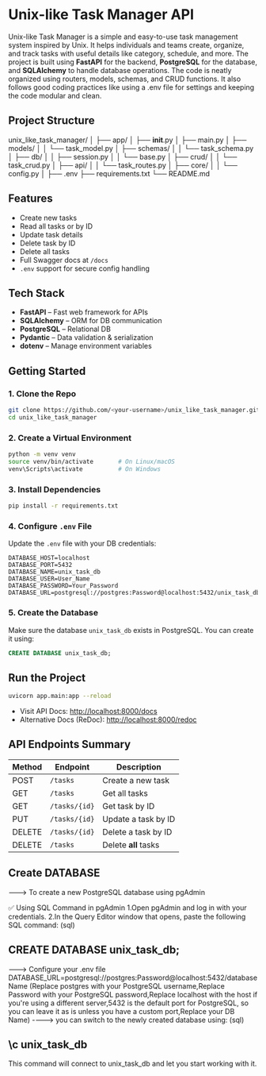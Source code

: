 #  Unix-like Task Manager API

Unix-like Task Manager is a simple and easy-to-use task management system inspired by Unix. It helps individuals and teams create, organize, and track tasks with useful details like category, schedule, and more.
The project is built using **FastAPI** for the backend, **PostgreSQL** for the database, and **SQLAlchemy** to handle database operations. The code is neatly organized using routers, models, schemas, and CRUD functions. It also follows good coding practices like using a .env file for settings and keeping the code modular and clean.

##  Project Structure

unix_like_task_manager/
│
├── app/
│   ├── __init__.py
│   ├── main.py
│   ├── models/
│   │   └── task_model.py
│   ├── schemas/
│   │   └── task_schema.py
│   ├── db/
│   │   ├── session.py
│   │   └── base.py
│   ├── crud/
│   │   └── task_crud.py
│   ├── api/
│   │   └── task_routes.py
│   ├── core/
│   │   └── config.py
│
├── .env
├── requirements.txt
└── README.md

##  Features

-  Create new tasks
-  Read all tasks or by ID
-  Update task details
-  Delete task by ID
-  Delete all tasks 
-  Full Swagger docs at `/docs`
- `.env` support for secure config handling

##  Tech Stack

- **FastAPI** – Fast web framework for APIs
- **SQLAlchemy** – ORM for DB communication
- **PostgreSQL** – Relational DB
- **Pydantic** – Data validation & serialization
- **dotenv** – Manage environment variables


## Getting Started

### 1. Clone the Repo

```bash
git clone https://github.com/<your-username>/unix_like_task_manager.git
cd unix_like_task_manager
```

### 2. Create a Virtual Environment

```bash
python -m venv venv
source venv/bin/activate       # On Linux/macOS
venv\Scripts\activate          # On Windows
```

### 3. Install Dependencies

```bash
pip install -r requirements.txt
```

### 4. Configure `.env` File

Update the `.env` file with your DB credentials:

```env
DATABASE_HOST=localhost
DATABASE_PORT=5432
DATABASE_NAME=unix_task_db
DATABASE_USER=User_Name
DATABASE_PASSWORD=Your_Password
DATABASE_URL=postgresql://postgres:Password@localhost:5432/unix_task_db
```

### 5. Create the Database

Make sure the database `unix_task_db` exists in PostgreSQL. You can create it using:

```sql
CREATE DATABASE unix_task_db;
```

##  Run the Project

```bash
uvicorn app.main:app --reload 

```

- Visit API Docs: [http://localhost:8000/docs](http://localhost:8000/docs)
- Alternative Docs (ReDoc): [http://localhost:8000/redoc](http://localhost:8000/redoc)


##  API Endpoints Summary

| Method | Endpoint           | Description             |
|--------|--------------------|-------------------------|
| POST   | `/tasks`           | Create a new task       |
| GET    | `/tasks`           | Get all tasks           |
| GET    | `/tasks/{id}`      | Get task by ID          |
| PUT    | `/tasks/{id}`      | Update a task by ID     |
| DELETE | `/tasks/{id}`      | Delete a task by ID     |
| DELETE | `/tasks`           | Delete **all** tasks    |

## Create DATABASE
---> To create a new PostgreSQL database using pgAdmin

✅ Using SQL Command in pgAdmin
1.Open pgAdmin and log in with your credentials.
2.In the Query Editor window that opens, paste the following SQL command:
(sql)
## CREATE DATABASE unix_task_db;
---> Configure your .env file
DATABASE_URL=postgresql://postgres:Password@localhost:5432/databaseName
(Replace postgres with your PostgreSQL username,Replace Password with your PostgreSQL password,Replace localhost with the host if you're using a different server,5432 is the default port for PostgreSQL, so you can leave it as is unless you have a custom port,Replace your DB Name)
----> you can switch to the newly created database using:
(sql)
## \c unix_task_db
This command will connect to unix_task_db and let you start working with it.

